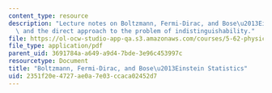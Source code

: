 ```yaml
---
content_type: resource
description: "Lecture notes on Boltzmann, Fermi-Dirac, and Bose\u2013Einstein statistics,\
  \ and the direct approach to the problem of indistinguishability."
file: https://ol-ocw-studio-app-qa.s3.amazonaws.com/courses/5-62-physical-chemistry-ii-spring-2008/2351f20e4727ae0a7e03ccaca02452d7_08_562ln08.pdf
file_type: application/pdf
parent_uid: 3691784a-a649-a9d4-7bde-3e96c453997c
resourcetype: Document
title: "Boltzmann, Fermi-Dirac, and Bose\u2013Einstein Statistics"
uid: 2351f20e-4727-ae0a-7e03-ccaca02452d7
---
```


